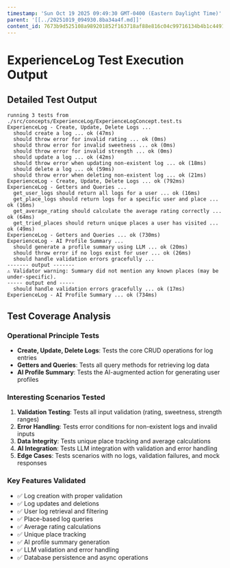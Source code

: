```yaml
---
timestamp: 'Sun Oct 19 2025 09:49:30 GMT-0400 (Eastern Daylight Time)'
parent: '[[../20251019_094930.8ba34a4f.md]]'
content_id: 7673b9d525108a989201852f163718af88e816c04c99716134b4b1c4491df146
---
```


# ExperienceLog Test Execution Output

## Detailed Test Output

```
running 3 tests from ./src/concepts/ExperienceLog/ExperienceLogConcept.test.ts
ExperienceLog - Create, Update, Delete Logs ...
  should create a log ... ok (47ms)
  should throw error for invalid rating ... ok (0ms)
  should throw error for invalid sweetness ... ok (0ms)
  should throw error for invalid strength ... ok (0ms)
  should update a log ... ok (42ms)
  should throw error when updating non-existent log ... ok (18ms)
  should delete a log ... ok (59ms)
  should throw error when deleting non-existent log ... ok (21ms)
ExperienceLog - Create, Update, Delete Logs ... ok (792ms)
ExperienceLog - Getters and Queries ...
  get_user_logs should return all logs for a user ... ok (16ms)
  get_place_logs should return logs for a specific user and place ... ok (16ms)
  get_average_rating should calculate the average rating correctly ... ok (64ms)
  get_tried_places should return unique places a user has visited ... ok (49ms)
ExperienceLog - Getters and Queries ... ok (730ms)
ExperienceLog - AI Profile Summary ...
  should generate a profile summary using LLM ... ok (20ms)
  should throw error if no logs exist for user ... ok (26ms)
  should handle validation errors gracefully ...
------- output -------
⚠️ Validator warning: Summary did not mention any known places (may be under-specific).
----- output end -----
  should handle validation errors gracefully ... ok (17ms)
ExperienceLog - AI Profile Summary ... ok (734ms)
```

## Test Coverage Analysis

### Operational Principle Tests

* **Create, Update, Delete Logs**: Tests the core CRUD operations for log entries
* **Getters and Queries**: Tests all query methods for retrieving log data
* **AI Profile Summary**: Tests the AI-augmented action for generating user profiles

### Interesting Scenarios Tested

1. **Validation Testing**: Tests all input validation (rating, sweetness, strength ranges)
2. **Error Handling**: Tests error conditions for non-existent logs and invalid inputs
3. **Data Integrity**: Tests unique place tracking and average calculations
4. **AI Integration**: Tests LLM integration with validation and error handling
5. **Edge Cases**: Tests scenarios with no logs, validation failures, and mock responses

### Key Features Validated

* ✅ Log creation with proper validation
* ✅ Log updates and deletions
* ✅ User log retrieval and filtering
* ✅ Place-based log queries
* ✅ Average rating calculations
* ✅ Unique place tracking
* ✅ AI profile summary generation
* ✅ LLM validation and error handling
* ✅ Database persistence and async operations
